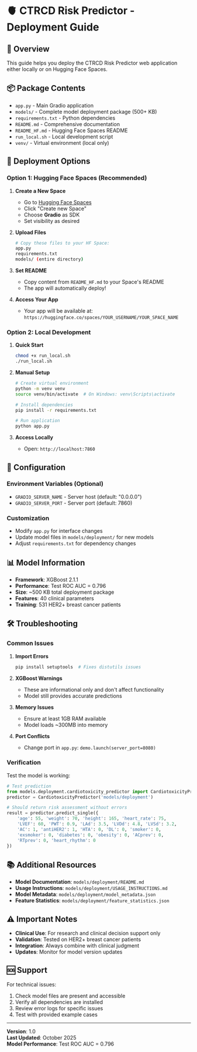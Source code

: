 # 🫀 CTRCD Risk Predictor - Deployment Guide

## 🎯 Overview

This guide helps you deploy the CTRCD Risk Predictor web application either locally or on Hugging Face Spaces.

## 📦 Package Contents

- `app.py` - Main Gradio application
- `models/` - Complete model deployment package (500+ KB)
- `requirements.txt` - Python dependencies
- `README.md` - Comprehensive documentation
- `README_HF.md` - Hugging Face Spaces README
- `run_local.sh` - Local development script
- `venv/` - Virtual environment (local only)

## 🚀 Deployment Options

### Option 1: Hugging Face Spaces (Recommended)

1. **Create a New Space**
   - Go to [Hugging Face Spaces](https://huggingface.co/spaces)
   - Click "Create new Space"
   - Choose **Gradio** as SDK
   - Set visibility as desired

2. **Upload Files**
   ```bash
   # Copy these files to your HF Space:
   app.py
   requirements.txt
   models/ (entire directory)
   ```

3. **Set README**
   - Copy content from `README_HF.md` to your Space's README
   - The app will automatically deploy!

4. **Access Your App**
   - Your app will be available at: `https://huggingface.co/spaces/YOUR_USERNAME/YOUR_SPACE_NAME`

### Option 2: Local Development

1. **Quick Start**
   ```bash
   chmod +x run_local.sh
   ./run_local.sh
   ```

2. **Manual Setup**
   ```bash
   # Create virtual environment
   python -m venv venv
   source venv/bin/activate  # On Windows: venv\Scripts\activate
   
   # Install dependencies
   pip install -r requirements.txt
   
   # Run application
   python app.py
   ```

3. **Access Locally**
   - Open: `http://localhost:7860`

## 🔧 Configuration

### Environment Variables (Optional)
- `GRADIO_SERVER_NAME` - Server host (default: "0.0.0.0")
- `GRADIO_SERVER_PORT` - Server port (default: 7860)

### Customization
- Modify `app.py` for interface changes
- Update model files in `models/deployment/` for new models
- Adjust `requirements.txt` for dependency changes

## 📊 Model Information

- **Framework**: XGBoost 2.1.1
- **Performance**: Test ROC AUC = 0.796
- **Size**: ~500 KB total deployment package
- **Features**: 40 clinical parameters
- **Training**: 531 HER2+ breast cancer patients

## 🛠️ Troubleshooting

### Common Issues

1. **Import Errors**
   ```bash
   pip install setuptools  # Fixes distutils issues
   ```

2. **XGBoost Warnings**
   - These are informational only and don't affect functionality
   - Model still provides accurate predictions

3. **Memory Issues**
   - Ensure at least 1GB RAM available
   - Model loads ~300MB into memory

4. **Port Conflicts**
   - Change port in `app.py`: `demo.launch(server_port=8080)`

### Verification

Test the model is working:
```python
# Test prediction
from models.deployment.cardiotoxicity_predictor import CardiotoxicityPredictor
predictor = CardiotoxicityPredictor('models/deployment')

# Should return risk assessment without errors
result = predictor.predict_single({
    'age': 55, 'weight': 70, 'height': 165, 'heart_rate': 75,
    'LVEF': 60, 'PWT': 0.9, 'LAd': 3.5, 'LVDd': 4.8, 'LVSd': 3.2,
    'AC': 1, 'antiHER2': 1, 'HTA': 0, 'DL': 0, 'smoker': 0,
    'exsmoker': 0, 'diabetes': 0, 'obesity': 0, 'ACprev': 0,
    'RTprev': 0, 'heart_rhythm': 0
})
```

## 📚 Additional Resources

- **Model Documentation**: `models/deployment/README.md`
- **Usage Instructions**: `models/deployment/USAGE_INSTRUCTIONS.md`
- **Model Metadata**: `models/deployment/model_metadata.json`
- **Feature Statistics**: `models/deployment/feature_statistics.json`

## ⚠️ Important Notes

- **Clinical Use**: For research and clinical decision support only
- **Validation**: Tested on HER2+ breast cancer patients
- **Integration**: Always combine with clinical judgment
- **Updates**: Monitor for model version updates

## 🆘 Support

For technical issues:
1. Check model files are present and accessible
2. Verify all dependencies are installed
3. Review error logs for specific issues
4. Test with provided example cases

---

**Version**: 1.0  
**Last Updated**: October 2025  
**Model Performance**: Test ROC AUC = 0.796